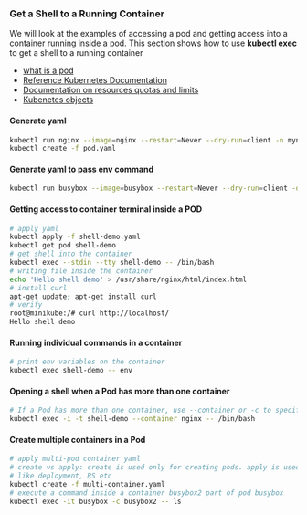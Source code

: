### Get a Shell to a Running Container

We will look at the examples of accessing a pod and getting access into a container running inside a pod.
This section shows how to use **kubectl exec** to get a shell to a running container

* [what is a pod](https://kubernetes.io/docs/concepts/workloads/pods/)
* [Reference Kubernetes Documentation](https://kubernetes.io/docs/tasks/debug-application-cluster/get-shell-running-container/)
* [Documentation on resources quotas and limits](https://kubernetes.io/docs/concepts/policy/limit-range/)
* [Kubenetes objects](https://kubernetes.io/docs/concepts/overview/working-with-objects/kubernetes-objects/)

#### Generate yaml
```bash
kubectl run nginx --image=nginx --restart=Never --dry-run=client -n mynamespace -o yaml > pod.yaml
kubectl create -f pod.yaml
```
#### Generate yaml to pass env command
```bash
kubectl run busybox --image=busybox --restart=Never --dry-run=client -o yaml --command -- env > envpod.yaml
```

#### Getting access to container terminal inside a POD
```bash
# apply yaml
kubectl apply -f shell-demo.yaml
kubectl get pod shell-demo
# get shell into the container
kubectl exec --stdin --tty shell-demo -- /bin/bash
# writing file inside the container
echo 'Hello shell demo' > /usr/share/nginx/html/index.html
# install curl
apt-get update; apt-get install curl
# verify
root@minikube:/# curl http://localhost/
Hello shell demo
```
#### Running individual commands in a container
```bash
# print env variables on the container
kubectl exec shell-demo -- env
```
#### Opening a shell when a Pod has more than one container
```bash
# If a Pod has more than one container, use --container or -c to specify a container in the kubectl exec command.
kubectl exec -i -t shell-demo --container nginx -- /bin/bash
```
#### Create multiple containers in a Pod
```bash
# apply multi-pod container yaml
# create vs apply: create is used only for creating pods. apply is used for creating other sources 
# like deployment, RS etc
kubectl create -f multi-container.yaml
# execute a command inside a container busybox2 part of pod busybox
kubectl exec -it busybox -c busybox2 -- ls
```

